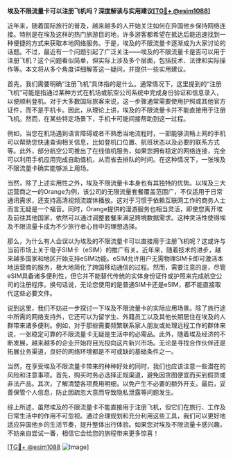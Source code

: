 **埃及不限流量卡可以注册飞机吗？深度解读与实用建议[[TG💪+ @esim1088](https://t.me/s/esim1088)]**

近年来，随着国际旅行的普及，越来越多的人开始关注如何在异国他乡保持网络连接。特别是在埃及这样的热门旅游目的地，许多游客都希望在抵达后能迅速找到一种便捷的方式来获取本地网络服务。于是，埃及的不限流量卡逐渐成为大家讨论的话题。不过，最近有一个问题引起了广泛关注——埃及的不限流量卡是否可以用于注册飞机？这个问题看似简单，但实际上涉及多个层面，包括技术、法律和实际操作等。本文将从多个角度详细解答这一疑问，并提供一些实用建议。

首先，我们需要明确“注册飞机”具体指的是什么。通常情况下，这里提到的“注册飞机”可能是指通过某种方式在机场或航空公司系统中完成身份验证和信息录入，以便顺利登机。对于大多数国际旅客来说，这一步骤通常需要使用护照或其他官方证件，而不是手机卡。因此，从理论上讲，埃及的不限流量卡并不能直接用于注册飞机。然而，在某些特定场景下，手机卡可能间接帮助到这一过程。

例如，当您在机场遇到语言障碍或者不熟悉当地流程时，一部能够流畅上网的手机可以帮助您快速查询相关信息，比如登机口位置、航班状态以及必要的联系方式等。此外，部分航空公司推出了在线值机服务，如果您拥有稳定的网络连接，完全可以利用手机应用完成自助值机，从而省去排队的时间。在这种情况下，一张埃及不限流量卡确实能够派上用场。

当然，除了上述实用性之外，埃及不限流量卡本身也有其独特的优势。以埃及三大运营商之一的Orange为例，该公司的无限流量套餐覆盖范围广，不仅适用于日常通讯需求，还支持高清视频流媒体播放。这对于习惯于依赖互联网工作的商务人士而言无疑是一个福音。同时，Orange提供的漫游服务也相当灵活，即使您离开埃及前往其他国家，依然可以通过调整套餐来满足跨境数据需求。这种灵活性使得埃及不限流量卡成为不少旅行者心目中的理想选择。

那么，为什么有人会误以为埃及的不限流量卡可以直接用于注册飞机呢？这或许与当前市场上关于电子SIM卡（eSIM）的推广有关。近年来，随着技术的进步，越来越多国家和地区开始支持eSIM功能。eSIM允许用户无需物理SIM卡即可激活本地运营商的服务，极大地简化了跨国移动通信的过程。然而，需要注意的是，尽管eSIM具备诸多便利性，但它并不能替代传统的实体身份证件或护照来完成航空公司的注册程序。换句话说，无论您使用的是普通SIM卡还是eSIM，都不能直接取代这些必要文件。

说到这里，我们不妨进一步探讨一下埃及不限流量卡的实际应用场景。除了旅行途中所需的网络支持外，它还可以为留学生、外籍员工以及其他长期居住在埃及的人群带来诸多便利。例如，对于那些需要频繁联系家人朋友或处理远程工作的群体来说，一张稳定可靠的不限流量卡无疑是生活中的必需品。此外，随着埃及经济的不断发展，越来越多的企业开始将目光投向这片新兴市场。无论是寻找合作伙伴还是拓展业务渠道，良好的网络环境都是不可或缺的基础条件之一。

当然，在享受埃及不限流量卡带来的种种好处的同时，我们也应该注意一些潜在的风险和注意事项。首先，购买时务必选择正规渠道，避免因贪图便宜而买到假货或非法产品。其次，了解清楚各项费用明细，以免产生不必要的额外开支。最后，妥善保管个人信息，防止因疏忽大意而导致隐私泄露等问题发生。

综上所述，虽然埃及的不限流量卡不能直接用于注册飞机，但它们在旅行、工作及日常生活中的作用不可忽视。通过合理规划和充分利用这些工具，我们可以更好地适应异国他乡的生活节奏，提升整体出行体验。如果您对埃及不限流量卡感兴趣，不妨亲自尝试一番，相信它会给您的旅程带来更多惊喜！

[[TG💪+ @esim1088](https://t.me/s/esim1088) ![Image](https://i.postimg.cc/4NQfJmqS/Snipaste-2025-05-13-00-14-12.png)]